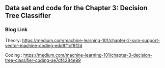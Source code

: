 ## Data set and code for the Chapter 3: Decision Tree Classifier ##

### Blog Link ###

Theory:
https://medium.com/machine-learning-101/chapter-2-svm-support-vector-machine-coding-edd8f1cf8f2d

Coding :
https://medium.com/machine-learning-101/chapter-3-decision-tree-classifier-coding-ae7df4284e99
